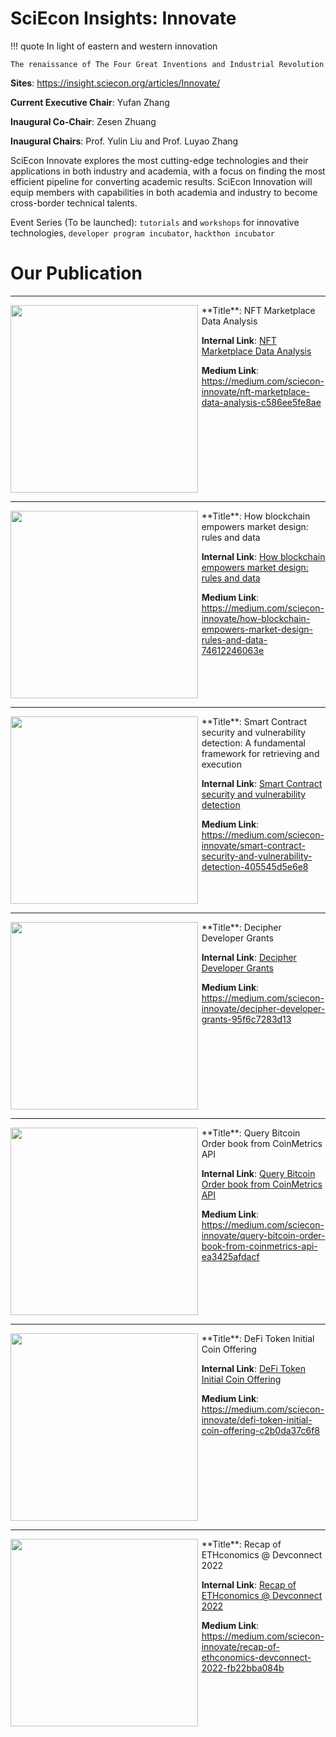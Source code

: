 # SciEcon Insights: Innovate

!!! quote
    In light of eastern and western innovation
    
    The renaissance of The Four Great Inventions and Industrial Revolution


**Sites**: <https://insight.sciecon.org/articles/Innovate/>

**Current Executive Chair**: Yufan Zhang

**Inaugural Co-Chair**: Zesen Zhuang

**Inaugural Chairs**: Prof. Yulin Liu and Prof. Luyao Zhang

SciEcon Innovate explores the most cutting-edge technologies and their applications in both industry and academia, with a focus on finding the most efficient pipeline for converting academic results. SciEcon Innovation will equip members with capabilities in both academia and industry to become cross-border technical talents.

Event Series (To be launched): `tutorials` and `workshops` for innovative technologies, `developer program incubator`, `hackthon incubator`

# Our Publication
---
<div style="display: flex;" markdown>
<img src="https://miro.medium.com/v2/resize:fit:1400/format:webp/1*aAeePzbqJI8ur7BsV--4dg.png" width="300" />
<div style="width: 2%">
</div>
<div markdown style="width: 70%;">
**Title**: NFT Marketplace Data Analysis

**Internal Link**: [NFT Marketplace Data Analysis](/articles/Innovate/NFTMarketplaceDataAnalysis.html)

**Medium Link**: <https://medium.com/sciecon-innovate/nft-marketplace-data-analysis-c586ee5fe8ae>
</div>
</div>

---
<div style="display: flex;" markdown>
<img src="https://miro.medium.com/max/1400/0*jbzzeqeRLwyNOFiF" width="300" />
<div style="width: 2%">
</div>
<div markdown style="width: 70%;">
**Title**: How blockchain empowers market design: rules and data

**Internal Link**: [How blockchain empowers market design: rules and data](/articles/Innovate/how-blockchain-empowers-market-design-rules-and-data.html)

**Medium Link**: <https://medium.com/sciecon-innovate/how-blockchain-empowers-market-design-rules-and-data-74612246063e>
</div>
</div>

---
<div style="display: flex;" markdown>
<img src="https://miro.medium.com/max/1400/0*gpCoLtIkQfSa1FVM" width="300" />
<div style="width: 2%">
</div>
<div markdown style="width: 70%;">
**Title**: Smart Contract security and vulnerability detection: A fundamental framework for retrieving and execution

**Internal Link**: [Smart Contract security and vulnerability detection](/articles/Innovate/smart-contract-security-and-vulnerability-detection.html)

**Medium Link**: <https://medium.com/sciecon-innovate/smart-contract-security-and-vulnerability-detection-405545d5e6e8>
</div>
</div>


---
<div style="display: flex;" markdown>
<img src="https://miro.medium.com/max/1400/0*BvldzKcxcvfex7NI" width="300" />
<div style="width: 2%">
</div>
<div markdown style="width: 70%;">
**Title**: Decipher Developer Grants

**Internal Link**: [Decipher Developer Grants](/articles/Innovate/DecipherDeveloperGrants.html)

**Medium Link**: <https://medium.com/sciecon-innovate/decipher-developer-grants-95f6c7283d13>
</div>
</div>

---
<div style="display: flex;" markdown>
<img src="https://miro.medium.com/max/1400/0*D44V2RL60eZbvOR3" width="300" />
<div style="width: 2%">
</div>
<div markdown style="width: 70%;">
**Title**: Query Bitcoin Order book from CoinMetrics API

**Internal Link**: [Query Bitcoin Order book from CoinMetrics API](/articles/Innovate/QueryBitcoinOrderbookfromCoinMetricsAPI.html)

**Medium Link**: <https://medium.com/sciecon-innovate/query-bitcoin-order-book-from-coinmetrics-api-ea3425afdacf>
</div>
</div>

---
<div style="display: flex;" markdown>
<img src="https://miro.medium.com/max/1400/0*lw1pJoPMq42_ji1d" width="300" />
<div style="width: 2%">
</div>
<div markdown style="width: 70%;">
**Title**: DeFi Token Initial Coin Offering

**Internal Link**: [DeFi Token Initial Coin Offering](/articles/Innovate/DeFiTokenInitialCoinOffering.html)

**Medium Link**: <https://medium.com/sciecon-innovate/defi-token-initial-coin-offering-c2b0da37c6f8>
</div>
</div>

---
<div style="display: flex;" markdown>
<img src="https://miro.medium.com/max/1400/0*lKHh1YBuEP8NpEpb" width="300" />
<div style="width: 2%">
</div>
<div markdown style="width: 70%;">
**Title**: Recap of ETHconomics @ Devconnect 2022

**Internal Link**: [Recap of ETHconomics @ Devconnect 2022](/articles/Innovate/RecapofETHconomics@Devconnect2022.html)

**Medium Link**: <https://medium.com/sciecon-innovate/recap-of-ethconomics-devconnect-2022-fb22bba084b>
</div>
</div>